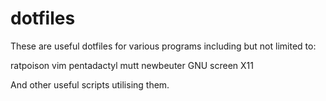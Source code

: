 dotfiles
========
These are useful dotfiles for various programs including but not limited to:

ratpoison
vim
pentadactyl
mutt
newbeuter
GNU screen
X11

And other useful scripts utilising them.


